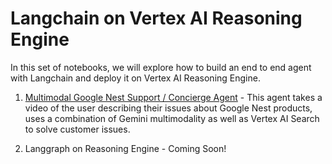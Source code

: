 # Langchain on Vertex AI Reasoning Engine

In this set of notebooks, we will explore how to build an end to end agent with Langchain and deploy it on Vertex AI Reasoning Engine.

1. [Multimodal Google Nest Support / Concierge Agent](genai-on-vertex-ai/agents/reasoning_engine/langchain_on_reasoning_engine/multimodal_google_nest_support_agent_w_langchain_reasoning_engine.ipynb) - This agent takes a video of the user describing their issues about Google Nest products, uses a combination of Gemini multimodality as well as Vertex AI Search to solve customer issues.

2. Langgraph on Reasoning Engine - Coming Soon!
